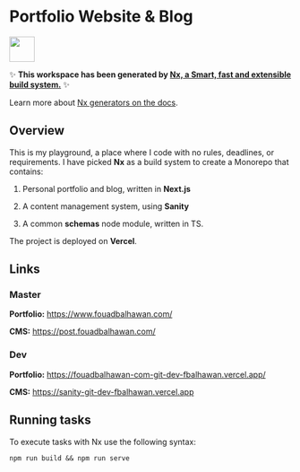 # Portfolio Website & Blog

<a alt="Nx logo" href="https://nx.dev" target="_blank" rel="noreferrer"><img src="https://raw.githubusercontent.com/nrwl/nx/master/images/nx-logo.png" width="45"></a>

✨ **This workspace has been generated by [Nx, a Smart, fast and extensible build system.](https://nx.dev)** ✨

Learn more about [Nx generators on the docs](https://nx.dev/plugin-features/use-code-generators).

## Overview
This is my playground, a place where I code with no rules, deadlines, or requirements. I have picked **Nx** as a build system to create a Monorepo that contains:

1. Personal portfolio and blog, written in **Next.js**

2. A content management system, using **Sanity**

3. A common **schemas** node module, written in TS. 

The project is deployed on **Vercel**.

## Links
### Master
**Portfolio:** https://www.fouadbalhawan.com/

**CMS:** https://post.fouadbalhawan.com/

### Dev
**Portfolio:** https://fouadbalhawan-com-git-dev-fbalhawan.vercel.app/

**CMS:** https://sanity-git-dev-fbalhawan.vercel.app

## Running tasks

To execute tasks with Nx use the following syntax:

```
npm run build && npm run serve
```
